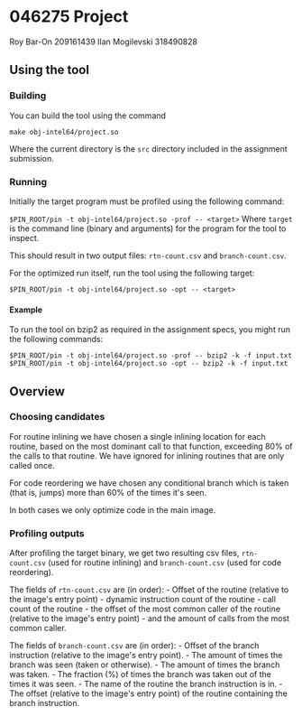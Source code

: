 # 046275 Project

Roy Bar-On 209161439
Ilan Mogilevski 318490828

## Using the tool

### Building

You can build the tool using the command

```make obj-intel64/project.so```

Where the current directory is the `src` directory included in the assignment submission.

### Running

Initially the target program must be profiled using the following command:

```$PIN_ROOT/pin -t obj-intel64/project.so -prof -- <target>```
Where `target` is the command line (binary and arguments) for the program for the tool to inspect.

This should result in two output files: `rtn-count.csv` and `branch-count.csv`.

For the optimized run itself, run the tool using the following target:

```$PIN_ROOT/pin -t obj-intel64/project.so -opt -- <target>```

#### Example

To run the tool on bzip2 as required in the assignment specs, you might run the  following commands:
```
$PIN_ROOT/pin -t obj-intel64/project.so -prof -- bzip2 -k -f input.txt
$PIN_ROOT/pin -t obj-intel64/project.so -opt -- bzip2 -k -f input.txt
```

## Overview

### Choosing candidates

For routine inlining we have chosen a single inlining location for each routine, based on the most
dominant call to that function, exceeding 80% of the calls to that routine. We have ignored for
inlining routines that are only called once.

For code reordering we have chosen any conditional branch which is taken (that is, jumps) more than
60% of the times it's seen.

In both cases we only optimize code in the main image.

### Profiling outputs

After profiling the target binary, we get two resulting csv files, `rtn-count.csv` (used for
routine inlining) and `branch-count.csv` (used for code reordering).

The fields of `rtn-count.csv` are (in order):
    - Offset of the routine (relative to the image's entry point)
    - dynamic instruction count of the routine
    - call count of the routine
    - the offset of the most common caller of the routine (relative to the image's entry point)
    - and the amount of calls from the most common caller.

The fields of `branch-count.csv` are (in order):
    - Offset of the branch instruction (relative to the image's entry point).
    - The amount of times the branch was seen (taken or otherwise).
    - The amount of times the branch was taken.
    - The fraction (%) of times the branch was taken out of the times it was seen.
    - The name of the routine the branch instruction is in.
    - The offset (relative to the image's entry point) of the routine containing
    the branch instruction.
